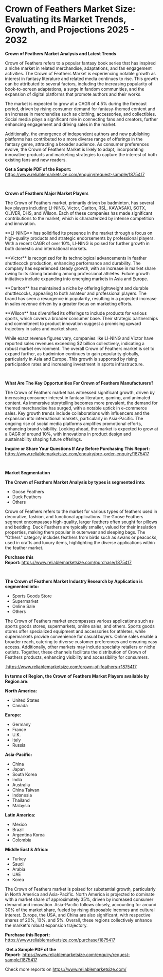 <p><h1>Crown of Feathers Market Size: Evaluating its Market Trends, Growth, and Projections 2025 - 2032</h1></p><p><strong>Crown of Feathers Market Analysis and Latest Trends</strong></p>
<p><p>Crown of Feathers refers to a popular fantasy book series that has inspired a niche market in related merchandise, adaptations, and fan engagement activities. The Crown of Feathers Market is experiencing notable growth as interest in fantasy literature and related media continues to rise. This growth can be attributed to several factors, including the increasing popularity of book-to-screen adaptations, a surge in fandom communities, and the expansion of digital platforms that promote authors and their works.</p><p>The market is expected to grow at a CAGR of 4.5% during the forecast period, driven by rising consumer demand for fantasy-themed content and an increase in merchandise such as clothing, accessories, and collectibles. Social media plays a significant role in connecting fans and creators, further enhancing engagement and driving sales in the market. </p><p>Additionally, the emergence of independent authors and new publishing platforms has contributed to a more diverse range of offerings in the fantasy genre, attracting a broader audience. As consumer preferences evolve, the Crown of Feathers Market is likely to adapt, incorporating innovative products and marketing strategies to capture the interest of both existing fans and new readers.</p></p>
<p><strong>Get a Sample PDF of the Report:&nbsp;</strong> <a href="https://www.reliablemarketsize.com/enquiry/request-sample/1875417?utm_campaign=3382&utm_medium=2&utm_source=Github&utm_content=ia&utm_term=04042025&utm_id=crown-of-feathers">https://www.reliablemarketsize.com/enquiry/request-sample/1875417</a></p>
<p>&nbsp;</p>
<p><strong>Crown of Feathers Major Market Players</strong></p>
<p><p>The Crown of Feathers market, primarily driven by badminton, has several key players including LI-NING, Victor, Carlton, RSL, KAWASAKI, SOTX, OLIVER, DHS, and Wilson. Each of these companies has made significant contributions to the market, which is characterized by intense competition and innovation.</p><p>**LI-NING** has solidified its presence in the market through a focus on high-quality products and strategic endorsements by professional players. With a recent CAGR of over 10%, LI-NING is poised for further growth in both domestic and international markets.</p><p>**Victor** is recognized for its technological advancements in feather shuttlecock production, enhancing performance and durability. The company has experienced steady growth, with an increase in market share owing to its strong branding among professional athletes. Future growth initiatives include expanding into emerging markets in Asia and Europe.</p><p>**Carlton** has maintained a niche by offering lightweight and durable shuttlecocks, appealing to both amateur and professional players. The brand has seen a resurgence in popularity, resulting in a projected increase in sales revenue driven by a greater focus on marketing efforts.</p><p>**Wilson** has diversified its offerings to include products for various sports, which covers a broader consumer base. Their strategic partnerships and commitment to product innovation suggest a promising upward trajectory in sales and market share.</p><p>While exact revenue figures vary, companies like LI-NING and Victor have reported sales revenues exceeding $2 billion collectively, indicating a robust market environment. The overall Crown of Feathers market is set to expand further, as badminton continues to gain popularity globally, particularly in Asia and Europe. This growth is supported by rising participation rates and increasing investment in sports infrastructure.</p></p>
<p>&nbsp;</p>
<p><strong>What Are The Key Opportunities For Crown of Feathers Manufacturers?</strong></p>
<p><p>The Crown of Feathers market has witnessed significant growth, driven by increasing consumer interest in fantasy literature, gaming, and animated content. As immersive storytelling becomes more prevalent, the demand for themed merchandise has surged, with a notable uptick in e-commerce sales. Key growth trends include collaborations with influencers and the expansion into international markets, particularly in Asia-Pacific. The ongoing rise of social media platforms amplifies promotional efforts, enhancing brand visibility. Looking ahead, the market is expected to grow at a CAGR of around 10%, with innovations in product design and sustainability shaping future offerings.</p></p>
<p><strong>Inquire or Share Your Questions If Any Before Purchasing This Report:</strong> <a href="https://www.reliablemarketsize.com/enquiry/pre-order-enquiry/1875417?utm_campaign=3382&utm_medium=2&utm_source=Github&utm_content=ia&utm_term=04042025&utm_id=crown-of-feathers">https://www.reliablemarketsize.com/enquiry/pre-order-enquiry/1875417</a></p>
<p>&nbsp;</p>
<p><strong>Market Segmentation</strong></p>
<p><strong>The Crown of Feathers Market Analysis by types is segmented into:</strong></p>
<p><ul><li>Goose Feathers</li><li>Duck Feathers</li><li>Others</li></ul></p>
<p><p>Crown of Feathers refers to the market for various types of feathers used in decorative, fashion, and functional applications. The Goose Feathers segment encompasses high-quality, larger feathers often sought for pillows and bedding. Duck Feathers are typically smaller, valued for their insulation properties, making them popular in outerwear and sleeping bags. The "Others" category includes feathers from birds such as swans or peacocks, used in crafts and luxury items, highlighting the diverse applications within the feather market.</p></p>
<p><strong>Purchase this Report:&nbsp;</strong><a href="https://www.reliablemarketsize.com/purchase/1875417?utm_campaign=3382&utm_medium=2&utm_source=Github&utm_content=ia&utm_term=04042025&utm_id=crown-of-feathers">https://www.reliablemarketsize.com/purchase/1875417</a></p>
<p>&nbsp;</p>
<p><strong>The Crown of Feathers Market Industry Research by Application is segmented into:</strong></p>
<p><ul><li>Sports Goods Store</li><li>Supermarket</li><li>Online Sale</li><li>Others</li></ul></p>
<p><p>The Crown of Feathers market encompasses various applications such as sports goods stores, supermarkets, online sales, and others. Sports goods stores offer specialized equipment and accessories for athletes, while supermarkets provide convenience for casual buyers. Online sales enable a broader reach, catering to diverse customer preferences and ensuring easy access. Additionally, other markets may include specialty retailers or niche outlets. Together, these channels facilitate the distribution of Crown of Feathers products, enhancing visibility and accessibility for consumers.</p></p>
<p><a href="https://www.reliablemarketsize.com/crown-of-feathers-r1875417?utm_campaign=3382&utm_medium=2&utm_source=Github&utm_content=ia&utm_term=04042025&utm_id=crown-of-feathers">&nbsp;https://www.reliablemarketsize.com/crown-of-feathers-r1875417</a></p>
<p><strong>In terms of Region, the Crown of Feathers Market Players available by Region are:</strong></p>
<p>
    <p> <strong> North America: </strong>
        <ul>
            <li>United States</li>
            <li>Canada</li>
        </ul>
        </p> 
    <p> <strong> Europe: </strong>
        <ul>
            <li>Germany</li>
            <li>France</li>
            <li>U.K.</li>
            <li>Italy</li>
            <li>Russia</li>
        </ul>
        </p> 
    <p> <strong> Asia-Pacific: </strong>
        <ul>
            <li>China</li>
            <li>Japan</li>
            <li>South Korea</li>
            <li>India</li>
            <li>Australia</li>
            <li>China Taiwan</li>
            <li>Indonesia</li>
            <li>Thailand</li>
            <li>Malaysia</li>
        </ul>
        </p> 
    <p> <strong> Latin America: </strong>
        <ul>
            <li>Mexico</li>
            <li>Brazil</li>
            <li>Argentina Korea</li>
            <li>Colombia</li>
        </ul>
        </p> 
    <p> <strong> Middle East & Africa: </strong>
        <ul>
            <li>Turkey</li>
            <li>Saudi</li>
            <li>Arabia</li>
            <li>UAE</li>
            <li>Korea</li>
        </ul>
    </p>
    </p>
<p><p>The Crown of Feathers market is poised for substantial growth, particularly in North America and Asia-Pacific. North America is projected to dominate with a market share of approximately 35%, driven by increased consumer demand and innovation. Asia-Pacific follows closely, accounting for around 30% of the market share, fueled by rising disposable incomes and cultural interest. Europe, the USA, and China are also significant, with respective shares of 20%, 10%, and 5%. Overall, these regions collectively enhance the market's robust expansion trajectory.</p></p>
<p><strong>Purchase this Report: </strong><a href="https://www.reliablemarketsize.com/purchase/1875417?utm_campaign=3382&utm_medium=2&utm_source=Github&utm_content=ia&utm_term=04042025&utm_id=crown-of-feathers">https://www.reliablemarketsize.com/purchase/1875417</a></p>
<p>&nbsp;<strong>Get a Sample PDF of the Report:&nbsp;&nbsp;</strong><a href="https://www.reliablemarketsize.com/enquiry/request-sample/1875417?utm_campaign=3382&utm_medium=2&utm_source=Github&utm_content=ia&utm_term=04042025&utm_id=crown-of-feathers">https://www.reliablemarketsize.com/enquiry/request-sample/1875417</a></p>
<p><strong></strong></p>
<p>Check more reports on <a href="https://www.reliablemarketsize.com/?utm_campaign=3382&utm_medium=2&utm_source=Github&utm_content=ia&utm_term=04042025&utm_id=crown-of-feathers">https://www.reliablemarketsize.com/</a></p>